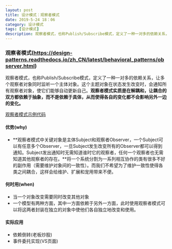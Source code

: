 ```yaml
---
layout: post
title: 设计模式：观察者模式
date: 2019-5-24 18：06
category: 设计模式
tags: [设计模式]
description: 观察者模式，也称Publish/Subscribe模式，定义了一种一对多的依赖关系，让多个观察者对象同时监听一个主体对象。
---
```




### 观察者模式(https://design-patterns.readthedocs.io/zh_CN/latest/behavioral_patterns/observer.html)

​	观察者模式，也称Publish/Subscribe模式，定义了一种一对多的依赖关系，让多个观察者对象同时监听一个主体对象。这个主题对象在状态发生改变时，会通知所有观察者对象，使它们能够自动更新自己。**观察者模式实质是在解耦和，让耦合的双方都依赖于抽象，而不是依赖于具体，从而使得各自的变化都不会影响另外一边的变化。**

[观察者模式示例代码](https://github.com/DepInjoy/BaseHouse/blob/master/DesignPattern/%E8%A7%82%E5%AF%9F%E8%80%85%E6%A8%A1%E5%BC%8F/%E8%A7%82%E5%AF%9F%E8%80%85%E6%A8%A1%E5%BC%8F%E7%A4%BA%E4%BE%8B%E4%BB%A3%E7%A0%81.cpp)  



#### 优势(why)

- **观察者模式中关键对象是主体Subject和观察者Observer，一个Subject可以有任意多个Observer，一旦Subject发生改变所有的Observer都可以得到通知。Subject发出通知时无需知道谁时它的观察者，任何一个观察者也无需知道其他观察者的存在。**将一个系统分割为一系列相互协作的类有很多不好的副作用（需要维护对象间的一致性）。而我们不希望为了维护一致性使得各类之间耦合，这样会给维护、扩展和宠用带来不便。



#### 何时用(when)

- 当一个对象改变需要同时改变其他对象
- 一个模型有两种方面，其中一方面依赖于另外一方面，此时使用观察者模式可以将这两者封装在独立的对象中使他们各自独立地改变和使用。



#### 实际应用

- 依赖倒转(老板炒股)
- 事件委托实现(VS页面)